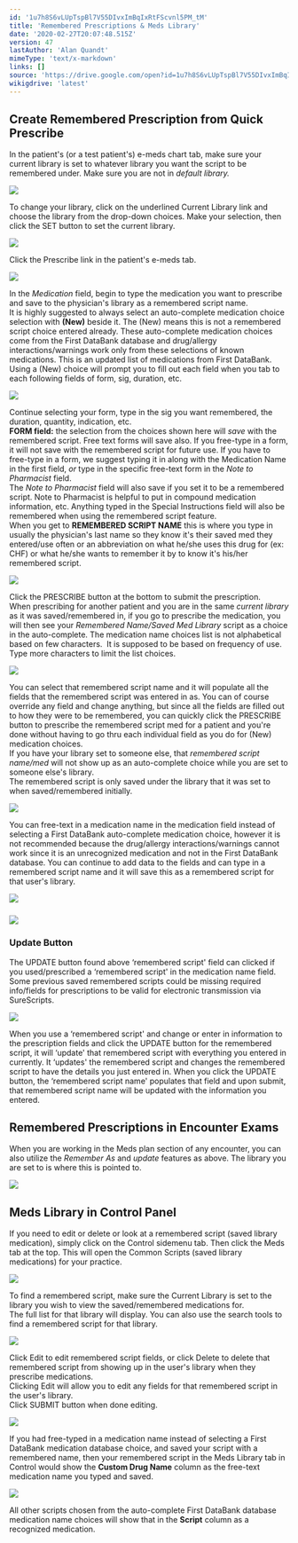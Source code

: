 ```yaml
---
id: '1u7h8S6vLUpTspBl7V55DIvxImBqIxRtFScvnl5PM_tM'
title: 'Remembered Prescriptions & Meds Library'
date: '2020-02-27T20:07:48.515Z'
version: 47
lastAuthor: 'Alan Quandt'
mimeType: 'text/x-markdown'
links: []
source: 'https://drive.google.com/open?id=1u7h8S6vLUpTspBl7V55DIvxImBqIxRtFScvnl5PM_tM'
wikigdrive: 'latest'
---
```

## Create Remembered Prescription from Quick Prescribe

In the patient's (or a test patient's) e-meds chart tab, make sure your current library is set to whatever library you want the script to be remembered under. Make sure you are not in *default library.*

![](../remembered-prescriptions-and-meds-library.assets/25649198fc8c312d5968604314344ad7.png)

To change your library, click on the underlined Current Library link and choose the library from the drop-down choices. Make your selection, then click the SET button to set the current library.

![](../remembered-prescriptions-and-meds-library.assets/306a7830999c465b37a7cc603d78ef23.png)

Click the Prescribe link in the patient's e-meds tab.

![](../remembered-prescriptions-and-meds-library.assets/998c1d8b2e258c5a266dd401f77c56cd.png)

In the *Medication* field, begin to type the medication you want to prescribe and save to the physician's library as a remembered script name.  
It is highly suggested to always select an auto-complete medication choice selection with **(New)** beside it. The (New) means this is not a remembered script choice entered already. These auto-complete medication choices come from the First DataBank database and drug/allergy interactions/warnings work only from these selections of known medications. This is an updated list of medications from First DataBank. Using a (New) choice will prompt you to fill out each field when you tab to each following fields of form, sig, duration, etc.

![](../remembered-prescriptions-and-meds-library.assets/738992576b91113feef591d1c09c0ae1.png)

Continue selecting your form, type in the sig you want remembered, the duration, quantity, indication, etc.  
**FORM field:** the selection from the choices shown here will *save* with the remembered script. Free text forms will save also. If you free-type in a form, it will not save with the remembered script for future use. If you have to free-type in a form, we suggest typing it in along with the Medication Name in the first field, *or* type in the specific free-text form in the *Note to Pharmacist* field.  
The *Note to Pharmacist* field will also save if you set it to be a remembered script. Note to Pharmacist is helpful to put in compound medication information, etc. Anything typed in the Special Instructions field will also be remembered when using the remembered script feature.  
When you get to **REMEMBERED SCRIPT NAME** this is where you type in usually the physician's last name so they know it's their saved med they entered/use often or an abbreviation on what he/she uses this drug for (ex: CHF) or what he/she wants to remember it by to know it's his/her remembered script.

![](../remembered-prescriptions-and-meds-library.assets/348fef574934eaf2058cd80108410429.png)

Click the PRESCRIBE button at the bottom to submit the prescription.  
When prescribing for another patient and you are in the same *current library* as it was saved/remembered in, if you go to prescribe the medication, you will then see your *Remembered Name/Saved Med Library* script as a choice in the auto-complete. The medication name choices list is not alphabetical based on few characters.  It is supposed to be based on frequency of use. Type more characters to limit the list choices.

![](../remembered-prescriptions-and-meds-library.assets/6fcd15afee94e97e1cc4582281964c9b.png)

You can select that remembered script name and it will populate all the fields that the remembered script was entered in as. You can of course override any field and change anything, but since all the fields are filled out to how they were to be remembered, you can quickly click the PRESCRIBE button to prescribe the remembered script med for a patient and you're done without having to go thru each individual field as you do for (New) medication choices.  
If you have your library set to someone else, that *remembered script name/med* will not show up as an auto-complete choice while you are set to someone else's library.  
The remembered script is only saved under the library that it was set to when saved/remembered initially.

![](../remembered-prescriptions-and-meds-library.assets/9d2005582cf17dbe0b2d8215a47f217c.png)

You can free-text in a medication name in the medication field instead of selecting a First DataBank auto-complete medication choice, however it is not recommended because the drug/allergy interactions/warnings cannot work since it is an unrecognized medication and not in the First DataBank database. You can continue to add data to the fields and can type in a remembered script name and it will save this as a remembered script for that user's library.

![](../remembered-prescriptions-and-meds-library.assets/b3eb2ab348a1d3918ba24761e7599b84.png)



### ![](../remembered-prescriptions-and-meds-library.assets/78c8d0396589bbad2025358132865937.png)



### Update Button

The UPDATE button found above ‘remembered script' field can clicked if you used/prescribed a ‘remembered script' in the medication name field. Some previous saved remembered scripts could be missing required info/fields for prescriptions to be valid for electronic transmission via SureScripts.

![](../remembered-prescriptions-and-meds-library.assets/800c30a5f9aa4a26c96658c1a0678399.png)

When you use a ‘remembered script' and change or enter in information to the prescription fields and click the UPDATE button for the remembered script, it will ‘update' that remembered script with everything you entered in currently. It ‘updates' the remembered script and changes the remembered script to have the details you just entered in. When you click the UPDATE button, the ‘remembered script name' populates that field and upon submit, that remembered script name will be updated with the information you entered.

## Remembered Prescriptions in Encounter Exams

When you are working in the Meds plan section of any encounter, you can also utilize the *Remember As* and *update* features as above. The library you are set to is where this is pointed to.

![](../remembered-prescriptions-and-meds-library.assets/eadc6ec5124d3520ab2330fd76d46876.png)


## Meds Library in Control Panel

If you need to edit or delete or look at a remembered script (saved library medication), simply click on the Control sidemenu tab. Then click the Meds tab at the top. This will open the Common Scripts (saved library medications) for your practice.

![](../remembered-prescriptions-and-meds-library.assets/aa86f7134b4e83cfc189d34e8d8a1525.png)

To find a remembered script, make sure the Current Library is set to the library you wish to view the saved/remembered medications for.  
The full list for that library will display. You can also use the search tools to find a remembered script for that library.

![](../remembered-prescriptions-and-meds-library.assets/96e55adba62375d1beba24a069ad3f5b.png)

Click Edit to edit remembered script fields, or click Delete to delete that remembered script from showing up in the user's library when they prescribe medications.  
Clicking Edit will allow you to edit any fields for that remembered script in the user's library.  
Click SUBMIT button when done editing.

![](../remembered-prescriptions-and-meds-library.assets/8f343ec0ebdaa592b5289bda58753d8a.png)

If you had free-typed in a medication name instead of selecting a First DataBank medication database choice, and saved your script with a remembered name, then your remembered script in the Meds Library tab in Control would show the **Custom Drug Name** column as the free-text medication name you typed and saved.

![](../remembered-prescriptions-and-meds-library.assets/885ece9614dd6d0d2085348d3e36d5ab.png)

All other scripts chosen from the auto-complete First DataBank database medication name choices will show that in the **Script** column as a recognized medication.
